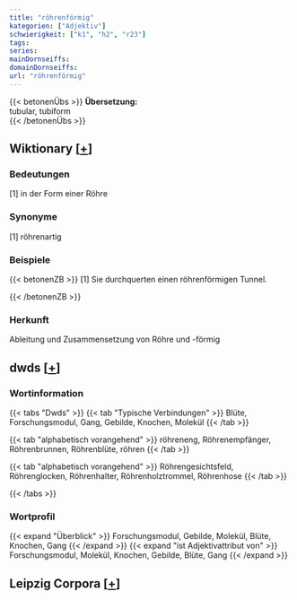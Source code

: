 ```yaml
---
title: "röhrenförmig"
kategorien: ["Adjektiv"]
schwierigkeit: ["k1", "h2", "r23"]
tags:
series:
mainDornseiffs:
domainDornseiffs:
url: "röhrenförmig"
---
```


{{< betonenÜbs >}}
**Übersetzung:**  
tubular, tubiform  
{{< /betonenÜbs >}}

## Wiktionary [[+](https://de.wiktionary.org/wiki/röhrenförmig)]

### Bedeutungen
[1] in der Form einer Röhre  

### Synonyme
[1] röhrenartig  

### Beispiele
{{< betonenZB >}}
[1] Sie durchquerten einen röhrenförmigen Tunnel.  

{{< /betonenZB >}}
### Herkunft
Ableitung und Zusammensetzung von Röhre und -förmig  



## dwds [[+](https://www.dwds.de/wb/röhrenförmig)]

### Wortinformation
{{< tabs "Dwds" >}}
{{< tab "Typische Verbindungen" >}}
Blüte, Forschungsmodul, Gang, Gebilde, Knochen, Molekül
{{< /tab >}}

{{< tab "alphabetisch vorangehend" >}}
röhreneng, Röhrenempfänger, Röhrenbrunnen, Röhrenblüte, röhren
{{< /tab >}}

{{< tab "alphabetisch vorangehend" >}}
Röhrengesichtsfeld, Röhrenglocken, Röhrenhalter, Röhrenholztrommel, Röhrenhose
{{< /tab >}}

{{< /tabs >}}

### Wortprofil
{{< expand "Überblick" >}} Forschungsmodul, Gebilde, Molekül, Blüte, Knochen, Gang {{< /expand >}}
{{< expand "ist Adjektivattribut von" >}} Forschungsmodul, Molekül, Knochen, Gebilde, Blüte, Gang {{< /expand >}}

## Leipzig Corpora [[+](https://corpora.uni-leipzig.de/en/res?word=röhrenförmig&corpusId=deu_newscrawl-public_2018)]

